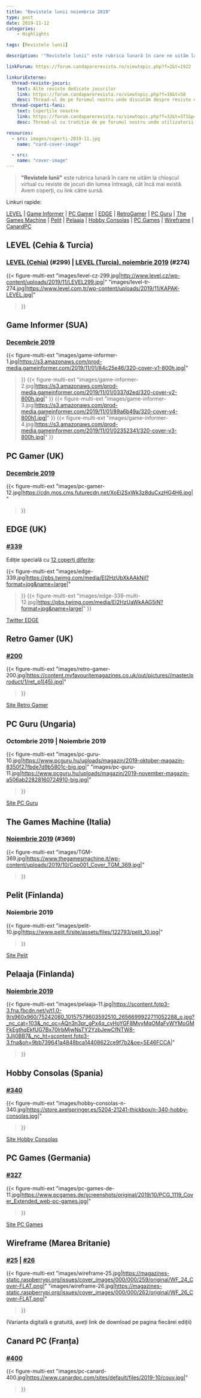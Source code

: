 ```yaml
---
title: "Revistele lunii noiembrie 2019"
type: post
date: 2019-11-12
categories:
    - Highlights

tags: [Revistele lunii]

description: '"Revistele lunii" este rubrica lunară în care ne uităm la chioșcul virtual cu reviste de jocuri din lumea întreagă, cât încă mai există. Avem coperți, cu link către sursă.'

linkForum: https://forum.candaparerevista.ro/viewtopic.php?f=2&t=1922

linkuriExterne:
  thread-reviste-jocuri:
    text: Alte reviste dedicate jocurilor
    link: https://forum.candaparerevista.ro/viewtopic.php?f=16&t=58
    desc: Thread-ul de pe forumul nostru unde discutăm despre reviste de jocuri
  thread-coperti-fani:
    text: Coperțile noastre
    link: https://forum.candaparerevista.ro/viewtopic.php?f=32&t=371&p=7346
    desc: Thread-ul cu tradiție de pe forumul nostru unde utilizatorii își creează propriile coperți de reviste

resources:
  - src: images/coperti-2019-11.jpg
    name: "card-cover-image"

  - src:
    name: "cover-image"
---
```


> **"Revistele lunii"** este rubrica lunară în care ne uităm la chioșcul virtual cu reviste de jocuri din lumea întreagă, cât încă mai există. Avem coperți, cu link către sursă.

Linkuri rapide:

[LEVEL](#level-cehia-turcia) | [Game Informer](#game-informer-sua) | [PC Gamer](#pc-gamer-uk) | [EDGE](#edge-uk) | [RetroGamer](#retro-gamer-uk) | [PC Guru](#pc-guru-ungaria) | [The Games Machine](#the-games-machine-italia) | [Pelit](#pelit-finlanda) | [Pelaaja](#pelaaja-finlanda) | [Hobby Consolas](#hobby-consolas-spania) | [PC Games](#pc-games-germania) | [Wireframe](#wireframe-marea-britanie) | [CanardPC](#canard-pc-franța)

## LEVEL (Cehia & Turcia)
### [LEVEL (Cehia)](http://www.level.cz/starsi-cisla/level-299/) (#299) | [LEVEL (Turcia), noiembrie 2019](https://www.level.com.tr/haber/level-kasim-274-sayisi-bayilerde.html) (#274)
{{< figure-multi-ext
	"images/level-cz-299.jpg|http://www.level.cz/wp-content/uploads/2019/11/LEVEL299.jpg|"
	"images/level-tr-274.jpg|https://www.level.com.tr/wp-content/uploads/2019/11/KAPAK-LEVEL.jpg|"
>}}

## Game Informer (SUA)
### [Decembrie 2019](https://www.gameinformer.com/cover-reveal/2019/11/01/december-cover-revealed-the-blizzard-issue)
{{< figure-multi-ext
	"images/game-informer-1.jpg|https://s3.amazonaws.com/prod-media.gameinformer.com/2019/11/01/84c25e46/320-cover-v1-800h.jpg|"
>}}
{{< figure-multi-ext
	"images/game-informer-2.jpg|https://s3.amazonaws.com/prod-media.gameinformer.com/2019/11/01/0337d2ed/320-cover-v2-800h.jpg|"
>}}
{{< figure-multi-ext
	"images/game-informer-3.jpg|https://s3.amazonaws.com/prod-media.gameinformer.com/2019/11/01/89a6b49a/320-cover-v4-800h1.jpg|"
>}}
{{< figure-multi-ext
	"images/game-informer-4.jpg|https://s3.amazonaws.com/prod-media.gameinformer.com/2019/11/01/02352341/320-cover-v3-800h.jpg|"
>}}

## PC Gamer (UK)
### [Decembrie 2019](https://www.pcgamer.com/uk/pc-gamer-uk-december-issue-microsoft-flight-simulator/)
{{< figure-multi-ext
	"images/pc-gamer-12.jpg|https://cdn.mos.cms.futurecdn.net/XoEi2SxWk3z8duCxzHG4H6.jpg|"
>}}

## EDGE (UK)
### [#339](https://www.myfavouritemagazines.co.uk/gaming/edge-magazine-back-issues/edge-xmas-2019-issue-339/)
Ediție specială cu [12 coperți diferite](https://www.gamesradar.com/uk/edge-magazine-issue-339/):

{{< figure-multi-ext
	"images/edge-339.jpg|https://pbs.twimg.com/media/EI2HzUbXkAAkNjI?format=jpg&name=large|"
>}}
{{< figure-multi-ext
	"images/edge-339-multi-12.jpg|https://pbs.twimg.com/media/EI2HzUaWkAAG5iN?format=jpg&name=large|"
>}}

[Twitter EDGE](https://twitter.com/edgeonline)

## Retro Gamer (UK)
### [#200](https://www.myfavouritemagazines.co.uk/retro-gamer-print-back-issues/retro-gamer-issue-200/)
{{< figure-multi-ext
	"images/retro-gamer-200.jpg|https://content.myfavouritemagazines.co.uk/out/pictures//master/product/1/ret_p1(45).jpg|"
>}}

[Site Retro Gamer](https://www.retrogamer.net/)

## PC Guru (Ungaria)
### Octombrie 2019 | Noiembrie 2019
{{< figure-multi-ext
	"images/pc-guru-10.jpg|https://www.pcguru.hu/uploads/magazin/2019-oktober-magazin-8350f27fbde7d9b5801c-big.jpg|"
	"images/pc-guru-11.jpg|https://www.pcguru.hu/uploads/magazin/2019-november-magazin-a506ab22828160724910-big.jpg|"
>}}

[Site PC Guru](https://www.pcguru.hu/magazin)

## The Games Machine (Italia)
### [Noiembrie 2019](https://www.thegamesmachine.it/edicola/143965/tgm-369-novembre-2019/) (#369)
{{< figure-multi-ext
	"images/TGM-369.jpg|https://www.thegamesmachine.it/wp-content/uploads/2019/10/Cop001_Cover_TGM_369.jpg|"
>}}

## Pelit (Finlanda)
### Noiembrie 2019
{{< figure-multi-ext
	"images/pelit-10.jpg|https://www.pelit.fi/site/assets/files/122793/pelit_10.jpg|"
>}}

[Site Pelit](https://www.pelit.fi/ )

## Pelaaja (Finlanda)
### [Noiembrie 2019](https://pelaaja.fi/lehdet/marraskuun-pelaaja-lehti-nyt-kaupoissa)
{{< figure-multi-ext
	"images/pelaaja-11.jpg|https://scontent.fotp3-3.fna.fbcdn.net/v/t1.0-9/s960x960/75242080_10157579603592510_2656699922711052288_o.jpg?_nc_cat=103&_nc_oc=AQn3n3pr_gPx4q_cvHoYGF8MvyMqOMaFvWYMoGMFkEgthqEkfUG7Bx70lrbMjwNsTY2YzbJewCfNTW8-3Jlj0BB7&_nc_ht=scontent.fotp3-3.fna&oh=9bb739641a4848bca14408622ce9f7b2&oe=5E46FCCA|"
>}}

## Hobby Consolas (Spania)
### [#340](https://store.axelspringer.es/n-340-hobby-consolas.html)
{{< figure-multi-ext
	"images/hobby-consolas-n-340.jpg|https://store.axelspringer.es/5204-21241-thickbox/n-340-hobby-consolas.jpg|"
>}}

[Site Hobby Consolas](https://www.hobbyconsolas.com/)

## PC Games (Germania)
### [#327](https://www.pcgames.de/PC-Games-Brands-19921/News/11-19-Star-Wars-Jedi-Fallen-Order-1335595/)
{{< figure-multi-ext
	"images/pc-games-de-11.jpg|https://www.pcgames.de/screenshots/original/2019/10/PCG_1119_Cover_Extended_web-pc-games.jpg|"
>}}

[Site PC Games](http://www.pcgames.de/)

## Wireframe (Marea Britanie)
### [#25](https://wireframe.raspberrypi.org/issues/25) | [#26](https://wireframe.raspberrypi.org/issues/26)
{{< figure-multi-ext
	"images/wireframe-25.jpg|https://magazines-static.raspberrypi.org/issues/cover_images/000/000/259/original/WF_24_Cover-FLAT.png|"
	"images/wireframe-26.jpg|https://magazines-static.raspberrypi.org/issues/cover_images/000/000/262/original/WF_26_Cover-FLAT.png|"
>}}

(Varianta digitală e gratuită, aveți link de download pe pagina fiecărei ediții)

## Canard PC (Franța)
### [#400](https://www.canardpc.com/numero/400)
{{< figure-multi-ext
	"images/pc-canard-400.jpg|https://www.canardpc.com/sites/default/files/2019-10/couv.jpg|"
>}}